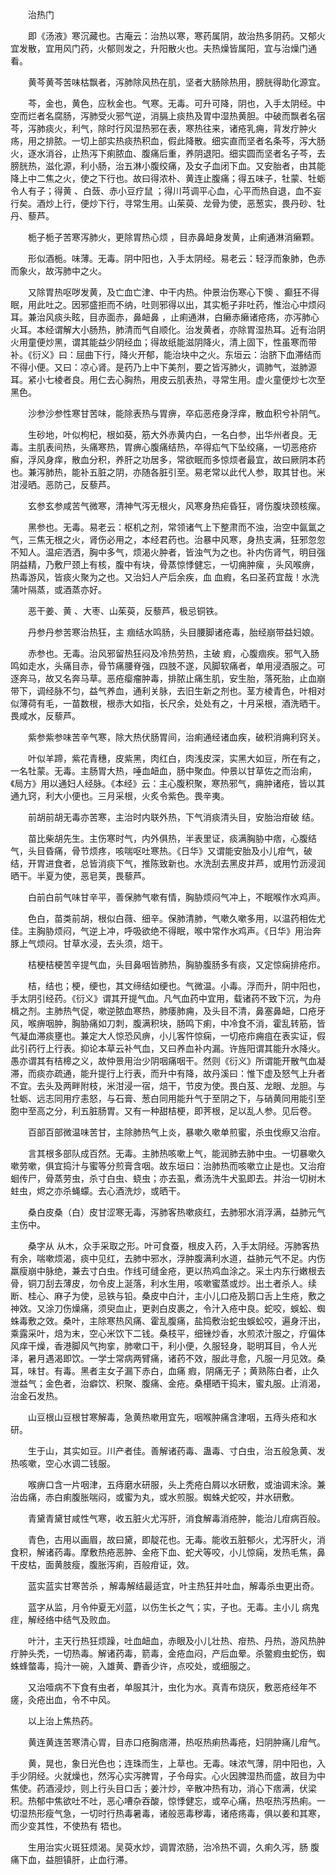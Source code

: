 <!-- { "loadSidebar": true } -->
　　治热门

　　即《汤液》寒沉藏也。古庵云：治热以寒，寒药属阴，故治热多阴药。又郁火宜发散，宜用风门药，火郁则发之，升阳散火也。夫热燥皆属阳，宜与治燥门通看。

　　黄芩黄芩苦味枯飘者，泻肺除风热在肌，坚者大肠除热用，膀胱得助化源宜。

　　芩，金也，黄色，应秋金也。气寒。无毒。可升可降，阴也，入手太阴经。中空而烂者名腐肠，泻肺受火邪气逆，消膈上痰热及胃中湿热黄胆。中破而飘者名宿芩，泻肺痰火，利气，除时行风湿热邪在表，寒热往来，诸疮乳痈，背发疔肿火疡，用之排脓。一切上部实热痰热积血，假此降散。细实直而坚者名条芩，泻大肠火，逐水消谷，止热泻下痢脓血、腹痛后重，养阴退阳。细实圆而坚者名子芩，去膀胱热，滋化源，利小肠，治五淋小腹绞痛，及女子血闭下血。又安胎者，由其能降上中二焦之火，使之下行也。故曰得浓朴、黄连止腹痛；得五味子，牡蒙、牡蛎令人有子；得黄 、白蔹、赤小豆疗鼠 ；得川芎调平心血，心平而热自退，血不妄行矣。酒炒上行，便炒下行，寻常生用。山茱萸、龙骨为使，恶葱实，畏丹砂、牡丹、藜芦。

　　栀子栀子苦寒泻肺火，更除胃热心烦 ，目赤鼻衄身发黄，止痢通淋消癞颗。

　　形似酒栀。味薄。无毒。阴中阳也，入手太阴经。易老云：轻浮而象肺，色赤而象火，故泻肺中之火。

　　又除胃热呕哕发黄，及亡血亡津、中干内热。仲景治伤寒心下懊 、癫狂不得眠，用此吐之。因邪盛拒而不纳，吐则邪得以出，其实栀子非吐药，惟治心中烦闷耳。兼治风痰头眩，目赤面赤，鼻衄鼻 ，止痢通淋，白癞赤癞诸疮疡，亦泻肺心火耳。本经谓解大小肠热，肺清而气自顺化。治发黄者，亦除胃湿热耳。近有治阴火用童便炒黑，谓其能益少阴经血；得故纸能滋阴降火，清上固下，性虽寒而带补。《衍义》曰：屈曲下行，降火开郁，能治块中之火。东垣云：治脐下血滞结而不得小便。又曰：凉心肾。是药乃上中下美剂，要之皆泻肺火，调肺气，滋肺源耳。紧小七棱者良。用仁去心胸热，用皮云肌表热，寻常生用。虚火童便炒七次至黑色。

　　沙参沙参性寒甘苦味，能除表热与胃痹，卒疝恶疮身浮痒，散血积兮补阴气。

　　生砂地，叶似枸杞，根如葵，筋大外赤黄内白，一名白参，出华州者良。无毒。主肌表间热，头痛寒热，胃痹心腹痛结热，卒得疝气下坠绞痛，一切恶疮疥癣，浮风身痒，散血分积，养肝之功居多，常欲眠而多惊烦者最宜，故曰厥阴本药也。兼泻肺热，能补五脏之阴，亦随各脏引至。易老常以此代人参，取其甘也。米泔浸晒。恶防己，反藜芦。

　　玄参玄参咸苦气微寒，清神气泻无根火，风寒身热疟昏狂，肾伤腹块颈核瘰。

　　黑参也。无毒。易老云：枢机之剂，常领诸气上下整肃而不浊，治空中氤氲之气，三焦无根之火，肾伤必用之，本经君药也。治暴中风寒，身热支满，狂邪忽忽不知人。温疟洒洒，胸中多气，烦渴火肿者，皆浊气为之也。补内伤肾气，明目强阴益精，乃敷尸颈上有核，腹中有块，骨蒸惊悸健忘，一切痈肿瘰 ，头风喉痹，热毒游风，皆痰火聚为之也。又治妇人产后余疾，血 血瘕，名曰圣药宜哉！水洗蒲叶隔蒸，或酒蒸亦好。

　　恶干姜、黄 、大枣、山茱萸，反藜芦，极忌铜铁。

　　丹参丹参苦寒治热狂，主 痼结水鸣肠，头目腰脚诸疮毒，胎经崩带益妇娘。

　　赤参也。无毒。治风邪留热狂闷及冷热劳热，主破 瘕，心腹痼疾。邪气入肠鸣如走水，头痛目赤，骨节痛腰脊强，四肢不遂，风脚软痛者，单用浸酒服之。可逐奔马，故又名奔马草。恶疮瘿瘤肿毒，排脓止痛生肌，安生胎，落死胎，止血崩带下，调经脉不匀，益气养血，通利关脉，去旧生新之剂也。茎方棱青色，叶相对似薄荷有毛，一苗数根，根赤大如指，长尺余，处处有之，十月采根，酒洗晒干。畏咸水，反藜芦。

　　紫参紫参味苦辛气寒，除大热伏肠胃间，治痢通经诸血疾，破积消痈利窍关。

　　叶似羊蹄，紫花青穗，皮紫黑，肉红白，肉浅皮深，实黑大如豆，所在有之，一名牡蒙。无毒。主肠胃大热，唾血衄血，肠中聚血。仲景以甘草佐之而治痢，《局方》用以通妇人经脉。《本经》云：主心腹积聚，寒热邪气，痈肿诸疮，皆以其通九窍，利大小便也。三月采根，火炙令紫色。畏辛夷。

　　前胡前胡无毒亦苦寒，主治时内联外热，下气消痰清头目，安胎治疳破 结。

　　苗比柴胡先生。主伤寒时气，内外俱热，半表里证，痰满胸胁中痞，心腹结气，头目昏痛，骨节烦疼，咳喘呕吐寒热。《日华》又谓能安胎及小儿疳气，破 结，开胃进食者，总皆消痰下气，推陈致新也。水洗刮去黑皮并芦，或用竹沥浸润晒干。半夏为使，恶皂荚，畏藜芦。

　　白前白前气味甘辛平，善保肺气嗽有情，胸胁烦闷气冲上，不眠喉作水鸡声。

　　色白，苗类前胡，根似白薇、细辛。保肺清肺，气嗽久嗽多用，以温药相佐尤佳。主胸胁烦闷，气逆上冲，呼吸欲绝不得眠，喉中常作水鸡声。《日华》用治奔豚上气烦闷。甘草水浸，去头须，焙干。

　　桔梗桔梗苦辛提气血，头目鼻咽皆肺热，胸胁腹肠多有痰，又定惊痫排疮疖。

　　桔，结也；梗，绠也，其文缔结如绠也。气微温。小毒。浮而升，阴中阳也，手太阴引经药。《衍义》谓其开提气血。凡气血药中宜用，载诸药不致下沉，为舟楫之剂。主肺热气促，嗽逆脓血寒热，肺痿肺痈，及头目不清，鼻塞鼻衄，口疮牙风，喉痹咽肿，胸胁痛如刀刺，腹满积块，肠鸣下痢，中冷食不消，霍乱转筋，皆气凝血滞痰壅也。兼定大人惊恐风痹，小儿客忤惊痫，一切疮疖痈疽在表实证，假此引药行上行表。抑论本草云补气血，又曰养血补内漏。许旌阳谓其能升水降火。愚亦谓其有桔槔之义，故仲景用治少阴咽痛咽干。然则《衍义》所谓能开散气血凝滞，而痰亦疏通，能升提行上行表，而升中有降，故丹溪曰：惟下虚及怒气上升者不宜。去头及两畔附枝，米泔浸一宿，焙干，节皮为使。畏白芨、龙眼、龙胆。与牡蛎、远志同用疗恚怒，与石膏、葱白同用能升气于至阴之下，与硝黄同用能引至胞中至高之分，利五脏肠胃。又有一种甜桔梗，即荠根，足以乱人参。见后卷。

　　百部百部微温味苦甘，主除肺热气上炎，暴嗽久嗽单煎蜜，杀虫伐瘵又治疳。

　　言其根多部队成百然。无毒。主肺热咳嗽上气，能润肺去肺中虫。一切暴嗽久嗽劳嗽，俱宜捣汁与蜜等分煎膏含咽。故东垣曰：治肺热而咳嗽立止是也。又治疳蛔传尸，骨蒸劳虫，杀寸白虫、蛲虫；亦去虱，煮汤洗牛犬虱即去。并治一切树木蛀虫，烬之亦杀蝇蠓。去心酒洗炒，或晒干。

　　桑白皮桑（白）皮甘涩寒无毒，泻肺客热嗽痰红，去肺邪水消浮满，益肺元气主伤中。

　　桑字从 从木，众手采取之形。叶可食蚕，根皮入药，入手太阴经。泻肺客热有余，喘嗽烦渴，痰中见红，去肺中邪水，浮肿腹满利水道，益肺元气不足。内伤羸瘦崩中脉绝，兼去寸白虫。作线可缝金疮，更以热鸡血涂之。采土内东行嫩根去骨，铜刀刮去薄皮，勿令皮上涎落，利水生用，咳嗽蜜蒸或炒。出土者杀人。续断、桂心、麻子为使，忌铁与铅。桑皮中白汁，主小儿口疮及鹅口舌上生疮，敷之神效。又涂刀伤燥痛，须臾血止，更剥白皮裹之，令汁入疮中良。蛇咬，蜈蚣、蜘蛛毒敷之效。桑叶，主除寒热风痛、霍乱腹痛，盐捣敷治蛇虫蜈蚣咬，遍身汗出，乘露采叶，焙为末，空心米饮下二钱。桑枝平，细锉炒香，水煎浓汁服之，疗偏体风痒干燥，香港脚风气拘挛，肺嗽口干，利小便，久服轻身，聪明耳目，令人光泽，暑月遇渴即饮。一学士常病两臂痛，诸药不效，服此寻愈，凡服一月见效。桑耳，味甘。有毒。黑者主女子漏下赤白，血痛 瘕，阴痛无子；黄熟陈白者，止久泄益气；金色者，治癖饮、积聚、腹痛、金疮。桑椹晒干捣末，蜜丸服。止消渴，治金石发热。

　　山豆根山豆根甘寒解毒，急黄热嗽用宜先，咽喉肿痛含津咽，五痔头疮和水研。

　　生于山，其实如豆。川产者佳。善解诸药毒、蛊毒、寸白虫，治五般急黄、发热咳嗽，空心水调二钱服。

　　喉痹口含一片咽津，五痔磨水研服，头上秃疮白屑以水研敷，或油调末涂。兼治齿痛，赤白痢腹胀喘闷，或蜜为丸，或水煎服。蜘蛛犬蛇咬，并水研敷。

　　青黛青黛甘咸性气寒，收五脏火尤泻肝，消食解毒消疮肿，能治儿疳病百般。

　　青色，古用以画眉，故曰黛，即靛花也。无毒。能收五脏郁火，尤泻肝火，消食积，解诸药毒。摩敷热疮恶肿、金疮下血、蛇犬等咬，小儿惊痫，发热毛焦，鼻干皮枯，面黄肢瘦，腹胀泻痢，百般疳证，效。

　　蓝实蓝实甘寒苦杀 ，解毒解结最适宜，叶主热狂并吐血，解毒杀虫更出奇。

　　蓝字从监，月令仲夏无刈蓝，以伤生长之气；实，子也。无毒。主小儿 病鬼疰，解经络中结气及败血。

　　叶汁，主天行热狂烦躁，吐血衄血，赤眼及小儿壮热、疳热、丹热，游风热肿疔肿头秃，一切热毒。解诸药毒，箭毒，金疮血闷，产后血晕。杀鳖瘕虫蛇伤，蜘蛛蜂螫毒，捣汁一碗，入雄黄、麝香少许，点咬处，或细服之。

　　又治噎病不下食有虫者，单服其汁，虫化为水。真青布烧灰，敷恶疮经年不瘥，灸疮出血，令不中风。

　　以上治上焦热药。

　　黄连黄连苦寒清心胃，目赤口疮胸痞滞，热呕热痢热毒疮，妇阴肿痛儿疳气。

　　黄，晃也，象日光色也；连珠而生，上草也。无毒。味浓气薄，阴中阳也，入手少阴经。火就燥也，然泻心实泻脾胃，子令母实。心火因脾湿热而盛，故目为中焦使。药酒浸炒，则上行头目口舌；姜汁炒，辛散冲热有功，消心下痞满，伏梁积。热郁中焦欲吐不吐，恶心嘈杂吞酸，惊悸健忘，或卒心痛，热呕热泻热痢。一切湿热形瘦气急，一切时行热毒暑毒，诸般恶毒秽毒，诸疮疡毒，俱以姜和其寒，而少变其性，不使热有 牾也。

　　生用治实火斑狂烦渴。吴萸水炒，调胃浓肠，治冷热不调，久痢久泻，肠 腹痛下血，益胆镇肝，止血行滞。

